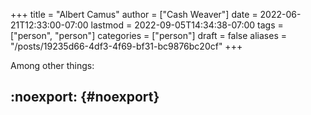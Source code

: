 +++
title = "Albert Camus"
author = ["Cash Weaver"]
date = 2022-06-21T12:33:00-07:00
lastmod = 2022-09-05T14:34:38-07:00
tags = ["person", "person"]
categories = ["person"]
draft = false
aliases = "/posts/19235d66-4df3-4f69-bf31-bc9876bc20cf"
+++

Among other things:


## :noexport: {#noexport}

